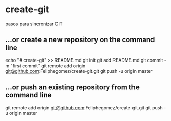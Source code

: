 # create-git
pasos para sincronizar GIT

## …or create a new repository on the command line

  echo "# create-git" >> README.md
  git init
  git add README.md
  git commit -m "first commit"
  git remote add origin git@github.com:Feliphegomez/create-git.git
  git push -u origin master

## …or push an existing repository from the command line

  git remote add origin git@github.com:Feliphegomez/create-git.git
  git push -u origin master
